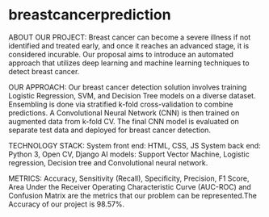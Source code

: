 # breastcancerprediction
ABOUT OUR PROJECT:
Breast cancer can become a severe illness if not identified and treated early, and once it reaches an advanced stage, it is considered incurable. Our proposal aims to introduce an automated approach that utilizes deep learning and machine learning techniques to detect breast cancer.

OUR APPROACH:
Our breast cancer detection solution involves training Logistic Regression, SVM, and Decision Tree models on a diverse dataset. Ensembling is done via stratified k-fold cross-validation to combine predictions. A Convolutional Neural Network (CNN) is then trained on augmented data from k-fold CV. The final CNN model is evaluated on separate test data and deployed for breast cancer detection.

TECHNOLOGY STACK:
System front end: HTML, CSS, JS
System back end: Python 3, Open CV, Django
AI models: Support Vector Machine, Logistic regression, Decision tree and Convolutional neural network.

METRICS:
Accuracy, Sensitivity (Recall), Specificity, Precision, F1 Score, Area Under  the Receiver Operating Characteristic Curve (AUC-ROC) and Confusion Matrix are the metrics that our problem can be represented.The Accuracy of our project is 98.57%.
